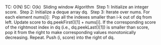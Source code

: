 TC: O(N)
SC: O(k)
​
Sliding window
Algorithm
​
Step 1: Initialize an integer score.
​
Step 2: Initialize a deque array dq.
​
Step 3: Iterate over nums. For each element nums[i]:
​
Pop all the indexes smaller than i-k out of dq from left.
Update score to dq.peekFirst()[1] + nums[i].
If the corresponding score of the rightmost index in dq (i.e., dq.peekLast()[1]) is smaller than score, pop it from the right to make corresponding values monotonically decreasing. Repeat.
Push (i, score) into the right of dq.